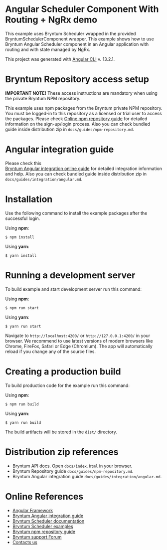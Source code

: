 # Angular Scheduler Component With Routing + NgRx demo

This example uses Bryntum Scheduler wrapped in the provided BryntumSchedulerComponent wrapper.
This example shows how to use Bryntum Angular Scheduler component in an Angular application with routing and with state managed by NgRx.

This project was generated with [Angular CLI](https://github.com/angular/angular-cli) v.
13.2.1.

# Bryntum Repository access setup

**IMPORTANT NOTE!** These access instructions are mandatory when using the private Bryntum NPM repository.

This example uses npm packages from the Bryntum private NPM repository. You must be logged-in to this repository as a
licensed or trial user to access the packages. Please
check [Online npm repository guide](https://bryntum.com/docs/scheduler/guide/Scheduler/npm-repository) for detailed information
on the sign-up/login process. Also you can check bundled guide inside distribution zip
in `docs/guides/npm-repository.md`.

# Angular integration guide

Please check this  
[Bryntum Angular integration online guide](https://bryntum.com/docs/scheduler/guide/Scheduler/integration/angular) for
detailed integration information and help. Also you can check bundled guide inside distribution zip
in `docs/guides/integration/angular.md`.

# Installation

Use the following command to install the example packages after the successful login.

Using **npm**:

```shell
$ npm install
```

Using **yarn**:

```shell
$ yarn install
```

# Running a development server

To build example and start development server run this command:

Using **npm**:

```shell
$ npm run start
```

Using **yarn**:

```shell
$ yarn run start
```

Navigate to `http://localhost:4200/` or `http://127.0.0.1:4200/` in your browser. We recommend to use latest versions of
modern browsers like Chrome, FireFox, Safari or Edge (Chromium). The app will automatically reload if you change any of
the source files.

# Creating a production build

To build production code for the example run this command:

Using **npm**:

```shell
$ npm run build
```

Using **yarn**:

```shell
$ yarn run build
```

The build artifacts will be stored in the `dist/` directory.

# Distribution zip references

* Bryntum API docs. Open `docs/index.html` in your browser.
* Bryntum Repository guide `docs/guides/npm-repository.md`.
* Bryntum Angular integration guide `docs/guides/integration/angular.md`.

# Online References

* [Angular Framework](https://angular.io)
* [Bryntum Angular integration guide](https://bryntum.com/docs/scheduler/guide/Scheduler/integration/angular)
* [Bryntum Scheduler documentation](https://bryntum.com/docs/scheduler/)
* [Bryntum Scheduler examples](https://bryntum.com/examples/scheduler/)
* [Bryntum npm repository guide](https://bryntum.com/docs/scheduler/guide/Scheduler/npm-repository)
* [Bryntum support Forum](https://bryntum.com/forum/)
* [Contacts us](https://bryntum.com/contact/)
